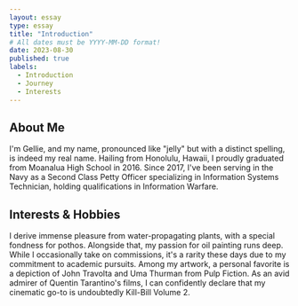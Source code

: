 ```yaml
---
layout: essay
type: essay
title: "Introduction"
# All dates must be YYYY-MM-DD format!
date: 2023-08-30
published: true
labels:
  - Introduction
  - Journey
  - Interests
---
```

## About Me

I'm Gellie, and my name, pronounced like "jelly" but with a distinct spelling, is indeed my real name. Hailing from Honolulu, Hawaii, I proudly graduated from Moanalua High School in 2016. Since 2017, I've been serving in the Navy as a Second Class Petty Officer specializing in Information Systems Technician, holding qualifications in Information Warfare.

## Interests & Hobbies

I derive immense pleasure from water-propagating plants, with a special fondness for pothos. Alongside that, my passion for oil painting runs deep. While I occasionally take on commissions, it's a rarity these days due to my commitment to academic pursuits. Among my artwork, a personal favorite is a depiction of John Travolta and Uma Thurman from Pulp Fiction. As an avid admirer of Quentin Tarantino's films, I can confidently declare that my cinematic go-to is undoubtedly Kill-Bill Volume 2.
